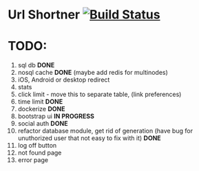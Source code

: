 # Url Shortner [![Build Status](https://drone.galayko.rocks/api/badges/ngalayko/url_shortner/status.svg)](https://drone.galayko.rocks/ngalayko/url_shortner)

# TODO:

1) sql db **DONE**
2) nosql cache **DONE** (maybe add redis for multinodes)
3) iOS, Android or desktop redirect
4) stats 
5) click limit - move this to separate table, (link preferences)
6) time limit **DONE** 
7) dockerize **DONE**
8) bootstrap ui **IN PROGRESS**
9) social auth **DONE**
10) refactor database module, get rid of generation (have bug for unuthorized user that not easy to fix with it) **DONE**
11) log off button
12) not found page
13) error page
